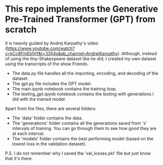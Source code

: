 # This repo implements the Generative Pre-Trained Transformer (GPT) from scratch 

It is heavily guided by Andrej Karpathy's video (https://www.youtube.com/watch?v=kCc8FmEb1nY&t=3354s&ab_channel=AndrejKarpathy). Although, instead of using the tiny-Shakespeare dataset like he did, I created my own dataset using the transcripts of the show Friends. 

* The data.py file handles all the importing, encoding, and decoding of the dataset. 
* The gpt.py file includes the GPT model. 
* The main.ipynb notebook contains the training loop. 
* The testing_gpt.ipynb notebook contains the testing with generations I did with the trained model. 

Apart from the files, there are several folders: 
* The 'data' folder contains the data. 
* The 'generations' folder contains all the generations saved from 'x' intervals of training. You can go through them to see how good they are at each interval. 
* The 'models' folder contains the best performing model (based on the lowest loss in the validation dataset). 

P.S. I do not remember why I saved the 'val_losses.pkl' file but just know that it's there. 